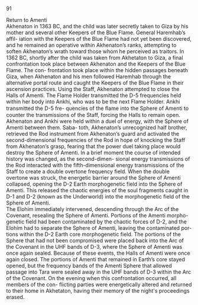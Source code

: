 91 
                                                                                                                                                                                                                        
                       

Return to Amenti  
Akhenaton in 1363 BC, and the child was later secretly taken to Giza by his
mother and several other Keepers of the Blue Flame. General Haremhab’s affil-
iation with the Keepers of the Blue Flame had not yet been discovered, and he
remained an operative within Akhenaton’s ranks, attempting to soften
Akhenaton’s wrath toward those whom he perceived as traitors. In 1362 BC,
shortly after the child was taken from Akhetaton to Giza, a final confrontation
took place between Akhenaton and the Keepers of the Blue Flame. The con-
frontation took place within the hidden passages beneath Giza, when
Akhenaton and his men followed Haremhab through the alternative portal
route and caught the Keepers of the Blue Flame in their ascension practices.
Using the Staff, Akhenaton attempted to close the Halls of Amenti. The
Flame Holder transmitted the D-5 frequencies held within her body into
Ankhi, who was to be the next Flame Holder. Ankhi transmitted the D-5 fre-
quencies of the ﬂame into the Sphere of Amenti to counter the transmissions
of the Staff, forcing the Halls to remain open. Akhenaton and Ankhi were
held within a duel of energy, with the Sphere of Amenti between them. Saba-
toth, Akhenaton’s unrecognized half brother, retrieved the Rod instrument
from Akhenaton’s guard and activated the second-dimensional frequencies of
the Rod in hope of knocking the Staff from Akhenaton’s grasp, fearing that the
power duel taking place would destroy the Sphere of Amenti. In a brief
moment the course of intended history was changed, as the second-dimen-
sional energy transmissions of the Rod interacted with the fifth-dimensional
energy transmissions of the Staff to create a double overtone frequency field.
When the double overtone was struck, the energetic barrier around the Sphere
of Amenti collapsed, opening the D-2 Earth morphogenetic field into the
Sphere of Amenti. This released the chaotic energies of the soul fragments
caught in D-1 and D-2 (known as the Underworld) into the morphogenetic
field of the Sphere of Amenti.  
    The Elohim immediately intervened, descending through the Arc of the
Covenant, resealing the Sphere of Amenti. Portions of the Amenti morpho-
genetic field had been contaminated by the chaotic forces of D-2, and the
Elohim had to separate the Sphere of Amenti, leaving the contaminated por-
tions within the D-2 Earth core morphogenetic field. The portions of the
Sphere that had not been compromised were placed back into the Arc of the
Covenant in the UHF bands of D-3, where the Sphere of Amenti was once
again sealed. Because of these events, the Halls of Amenti were once again
closed. The portions of Amenti that remained in Earth’s core stayed opened,
but the frequency bands of the Amenti Sphere that allowed passage into Tara
were sealed away in the UHF bands of D-3 within the Arc of the Covenant.
On the evening when this confrontation occurred, all members of the con-
flicting parties were energetically altered and returned to their home in
Akhetaton, having their memory of the night's proceedings erased.